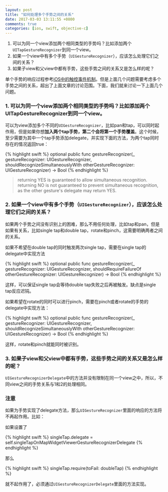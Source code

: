 ```yaml
---
layout: post
title: "如何处理多个手势之间的关系"
date: 2017-03-03 13:11:55 +0800
comments: true
categories: [ios, swift, objective-c]
---
```


1. 可以为同一个view添加两个相同类型的手势吗？比如添加两个`UITapGestureRecognizer`到同一个view。
2. 如果一个view中有多个手势（`UIGestureRecognizer`），应该怎么处理它们之间的关系？
3. 如果子view和父view中都有手势，这些手势之间的关系又是怎么样的呢？

<!-- more -->

单个手势的响应过程参考[iOS中的触控事件机制](http://hongchaozhang.github.io/blog/2015/10/21/touch-event-in-ios/)。但是上面几个问题需要考虑多个手势之间的关系，超出了上面文章的讨论范围。下面，我们就来讨论一下上面几个问题。

### 1. 可以为同一个view添加两个相同类型的手势吗？比如添加两个UITapGestureRecognizer到同一个view。

可以为view添加多个不同的`UIGestureRecognizer`，比如pan和tap，可以同时起作用，但是如果你想**加入两个tap手势，第二个会将第一个手势覆盖**。这个时候，至少需要为其中一个tap手势添加delegate，并实现下面的方法，为两个tap同时存在的情况返回true：
    
{% highlight swift %}
optional public func gestureRecognizer(_ gestureRecognizer: UIGestureRecognizer, shouldRecognizeSimultaneouslyWith otherGestureRecognizer: UIGestureRecognizer) -> Bool
{% endhighlight %}
    
> returning YES is guaranteed to allow simultaneous recognition. returning NO is not guaranteed to prevent simultaneous recognition, as the other gesture's delegate may return YES.

### 2. 如果一个view中有多个手势（`UIGestureRecognizer`），应该怎么处理它们之间的关系？

如果两个手势之间没有识别上的困难，那么不用任何处理，比如tap和pan，但是如果有关系，比如single tap和double tap，rotate和pinch，这需要明确两者之间的关系。
    

如果不希望在double tap的同时触发两次single tap，需要在single tap的delegate中实现方法
    
{% highlight swift %}
optional public func gestureRecognizer(_ gestureRecognizer: UIGestureRecognizer, shouldRequireFailureOf otherGestureRecognizer: UIGestureRecognizer) -> Bool
{% endhighlight %}
    
这样，可以保证single tap会等待double tap失败之后再被触发。缺点是single tap反应迟钝。

如果希望在rotate的同时可以进行pinch，需要在pinch或者rotate的手势的delegate中实现方法：
    
{% highlight swift %}
optional public func gestureRecognizer(_ gestureRecognizer: UIGestureRecognizer, shouldRecognizeSimultaneouslyWith otherGestureRecognizer: UIGestureRecognizer) -> Bool
{% endhighlight %}
    
这样，rotate和pinch就能同时被识别。

### 3. 如果子view和父view中都有手势，这些手势之间的关系又是怎么样的呢？

`UIGestureRecognizerDelegate`中的方法并没有限制在同一个view之中，所以，不同view之间的手势关系与1和2的处理相同。
    
### 注意

如果为手势实现了delegate方法，那么`UIGestureRecognizer`里面的响应的方法将不再起作用。比如：

如果设置了

{% highlight swift %}
singleTap.delegate = self.singleTapOnMapWidgetViewerGestureRecognizerDelegate
{% endhighlight %}

那么

{% highlight swift %}
singleTap.require(toFail: doubleTap)
{% endhighlight %}

就不起作用了，必须通过`UIGestureRecognizerDelegate`里面的方法实现。